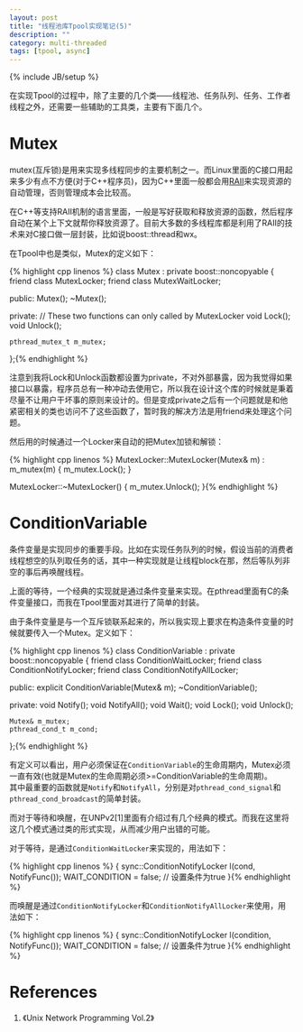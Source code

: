 ```yaml
---
layout: post
title: "线程池库Tpool实现笔记(5)"
description: ""
category: multi-threaded
tags: [tpool, async]
---
```

{% include JB/setup %}

在实现Tpool的过程中，除了主要的几个类——线程池、任务队列、任务、工作者线程之外，还需要一些辅助的工具类，主要有下面几个。

# Mutex

mutex(互斥锁)是用来实现多线程同步的主要机制之一。而Linux里面的C接口用起来多少有点不方便(对于C++程序员)，因为C++里面一般都会用[RAII][11]来实现资源的自动管理，否则管理成本会比较高。

在C++等支持RAII机制的语言里面，一般是写好获取和释放资源的函数，然后程序自动在某个上下文就帮你释放资源了。目前大多数的多线程库都是利用了RAII的技术来对C接口做一层封装，比如说boost::thread和wx。

在Tpool中也是类似，Mutex的定义如下：

{% highlight cpp linenos %}
class Mutex : private boost::noncopyable {
    friend class MutexLocker;
    friend class MutexWaitLocker;

public:
    Mutex();
    ~Mutex();

private:
    // These two functions can only called by MutexLocker
    void Lock();
    void Unlock();
	
    pthread_mutex_t m_mutex;
};{% endhighlight %}

注意到我将Lock和Unlock函数都设置为private，不对外部暴露，因为我觉得如果接口以暴露，程序员总有一种冲动去使用它，所以我在设计这个库的时候就是秉着尽量不让用户干坏事的原则来设计的。但是变成private之后有一个问题就是和他紧密相关的类也访问不了这些函数了，暂时我的解决方法是用friend来处理这个问题。

然后用的时候通过一个Locker来自动的把Mutex加锁和解锁：

{% highlight cpp linenos %}
MutexLocker::MutexLocker(Mutex& m)
  : m_mutex(m)
{
  m_mutex.Lock();
}

MutexLocker::~MutexLocker()
{
  m_mutex.Unlock();
}{% endhighlight %}

# ConditionVariable

条件变量是实现同步的重要手段。比如在实现任务队列的时候，假设当前的消费者线程想空的队列取任务的话，其中一种实现就是让线程block在那，然后等队列非空的事后再唤醒线程。

上面的等待，一个经典的实现就是通过条件变量来实现。在pthread里面有C的条件变量接口，而我在Tpool里面对其进行了简单的封装。

由于条件变量是与一个互斥锁联系起来的，所以我实现上要求在构造条件变量的时候就要传入一个Mutex。定义如下：

{% highlight cpp linenos %}
class ConditionVariable : private boost::noncopyable {
    friend class ConditionWaitLocker;
    friend class ConditionNotifyLocker;
    friend class ConditionNotifyAllLocker;

public:
    explicit ConditionVariable(Mutex& m);
    ~ConditionVariable();

private:
    void Notify();
    void NotifyAll();
    void Wait();
    void Lock();
    void Unlock();

    Mutex& m_mutex;
    pthread_cond_t m_cond;
};{% endhighlight %}

有定义可以看出，用户必须保证在`ConditionVariable`的生命周期内，Mutex必须一直有效(也就是Mutex的生命周期必须>=ConditionVariable的生命周期)。  
其中最重要的函数就是`Notify`和`NotifyAll`，分别是对`pthread_cond_signal`和`pthread_cond_broadcast`的简单封装。

而对于等待和唤醒，在UNPv2[1]里面有介绍过有几个经典的模式。而我在这里将这几个模式通过类的形式实现，从而减少用户出错的可能。

对于等待，是通过`ConditionWaitLocker`来实现的，用法如下：

{% highlight cpp linenos %}
{
  sync::ConditionNotifyLocker l(cond, NotifyFunc());
  WAIT_CONDITION = false; // 设置条件为true
}{% endhighlight %}

而唤醒是通过`ConditionNotifyLocker`和`ConditionNotifyAllLocker`来使用，用法如下：

{% highlight cpp linenos %}
{
  sync::ConditionNotifyLocker l(condition, NotifyFunc());
  WAIT_CONDITION = false; // 设置条件为true
}{% endhighlight %}

# References

1.  《Unix Network Programming Vol.2》


[11]: http://en.wikipedia.org/wiki/Resource_Acquisition_Is_Initialization "Resource Acquisition Is Initialization"
